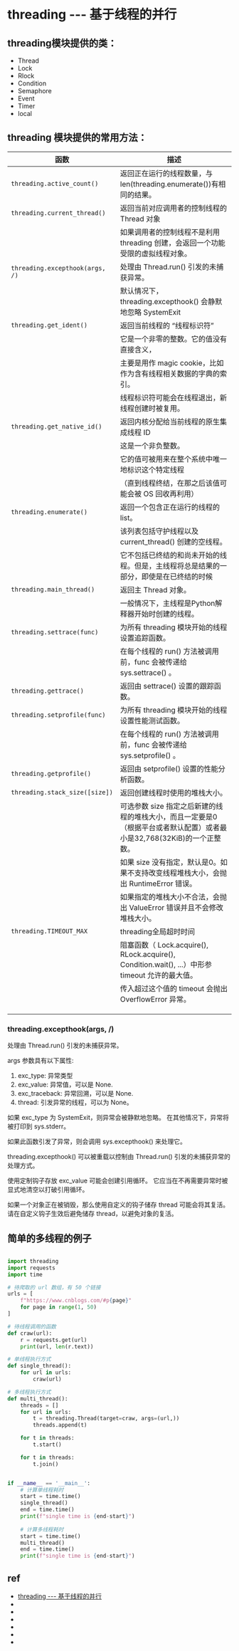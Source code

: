 # threading --- 基于线程的并行

## threading模块提供的类：  
* Thread
* Lock
* Rlock
* Condition
* Semaphore
* Event
* Timer
* local



## threading 模块提供的常用方法： 

| 函数                            | 描述                                                                                                                   |
| ------------------------------- | ---------------------------------------------------------------------------------------------------------------------- |
| `threading.active_count()`      | 返回正在运行的线程数量，与len(threading.enumerate())有相同的结果。                                                     |
| `threading.current_thread()`    | 返回当前对应调用者的控制线程的 Thread 对象                                                                             |
|                                 | 如果调用者的控制线程不是利用 threading 创建，会返回一个功能受限的虚拟线程对象。                                        |  |
| `threading.excepthook(args, /)` | 处理由 Thread.run() 引发的未捕获异常。                                                                                 |
|                                 | 默认情况下，threading.excepthook() 会静默地忽略 SystemExit                                                             |
| `threading.get_ident()`         | 返回当前线程的 “线程标识符”                                                                                            |
|                                 | 它是一个非零的整数。它的值没有直接含义，                                                                               |
|                                 | 主要是用作 magic cookie，比如作为含有线程相关数据的字典的索引。                                                        |
|                                 | 线程标识符可能会在线程退出，新线程创建时被复用。                                                                       |  |
| `threading.get_native_id()`     | 返回内核分配给当前线程的原生集成线程 ID                                                                                |
|                                 | 这是一个非负整数。                                                                                                     |
|                                 | 它的值可被用来在整个系统中唯一地标识这个特定线程                                                                       |
|                                 | （直到线程终结，在那之后该值可能会被 OS 回收再利用）                                                                   |
| `threading.enumerate()`         | 返回一个包含正在运行的线程的list。                                                                                     |
|                                 | 该列表包括守护线程以及 current_thread() 创建的空线程。                                                                 |
|                                 | 它不包括已终结的和尚未开始的线程。但是，主线程将总是结果的一部分，即使是在已终结的时候                                 |
| `threading.main_thread()`       | 返回主 Thread 对象。                                                                                                   |
|                                 | 一般情况下，主线程是Python解释器开始时创建的线程。                                                                     |
| `threading.settrace(func)`      | 为所有 threading 模块开始的线程设置追踪函数。                                                                          |
|                                 | 在每个线程的 run() 方法被调用前，func 会被传递给 sys.settrace() 。                                                     |
| `threading.gettrace()`          | 返回由 settrace() 设置的跟踪函数。                                                                                     |
| `threading.setprofile(func)`    | 为所有 threading 模块开始的线程设置性能测试函数。                                                                      |
|                                 | 在每个线程的 run() 方法被调用前，func 会被传递给 sys.setprofile() 。                                                   |
| `threading.getprofile()`        | 返回由 setprofile() 设置的性能分析函数。                                                                               |
| `threading.stack_size([size])`  | 返回创建线程时使用的堆栈大小。                                                                                         |
|                                 | 可选参数 size 指定之后新建的线程的堆栈大小，而且一定要是0（根据平台或者默认配置）或者最小是32,768(32KiB)的一个正整数。 |
|                                 | 如果 size 没有指定，默认是0。如果不支持改变线程堆栈大小，会抛出 RuntimeError 错误。                                    |
|                                 | 如果指定的堆栈大小不合法，会抛出 ValueError 错误并且不会修改堆栈大小。                                                 |
| `threading.TIMEOUT_MAX`         | threading全局超时时间                                                                                                  |
|                                 | 阻塞函数（ Lock.acquire(), RLock.acquire(), Condition.wait(), ...）中形参 timeout 允许的最大值。                       |
|                                 | 传入超过这个值的 timeout 会抛出 OverflowError 异常。                                                                   |
|                                 |                                                                                                                        |
|                                 |                                                                                                                        |
|                                 |                                                                                                                        |


### threading.excepthook(args, /)
处理由 Thread.run() 引发的未捕获异常。

args 参数具有以下属性:
1. exc_type: 异常类型
2. exc_value: 异常值，可以是 None.
3. exc_traceback: 异常回溯，可以是 None.
4. thread: 引发异常的线程，可以为 None。

如果 exc_type 为 SystemExit，则异常会被静默地忽略。 在其他情况下，异常将被打印到 sys.stderr。

如果此函数引发了异常，则会调用 sys.excepthook() 来处理它。

threading.excepthook() 可以被重载以控制由 Thread.run() 引发的未捕获异常的处理方式。

使用定制钩子存放 exc_value 可能会创建引用循环。 它应当在不再需要异常时被显式地清空以打破引用循环。

如果一个对象正在被销毁，那么使用自定义的钩子储存 thread 可能会将其复活。请在自定义钩子生效后避免储存 thread，以避免对象的复活。



## 简单的多线程的例子

```py

import threading
import requests
import time

# 待爬取的 url 数组，有 50 个链接
urls = [
    f"https://www.cnblogs.com/#p{page}"
    for page in range(1, 50)
]

# 待线程调用的函数
def craw(url):
    r = requests.get(url)
    print(url, len(r.text))

# 单线程执行方式
def single_thread():
    for url in urls:
        craw(url)

# 多线程执行方式
def multi_thread():
    threads = []
    for url in urls:
        t = threading.Thread(target=craw, args=(url,))
        threads.append(t)

    for t in threads:
        t.start()

    for t in threads:
        t.join()


if __name__ == '__main__':
    # 计算单线程耗时
    start = time.time()
    single_thread()
    end = time.time()
    print(f"single time is {end-start}")
	
    # 计算多线程耗时
    start = time.time()
    multi_thread()
    end = time.time()
    print(f"single time is {end-start}")

```

## ref
* [threading --- 基于线程的并行](https://docs.python.org/zh-cn/3/library/threading.html#)
* []()
* []()
* []()
* []()
* []()
* []()

